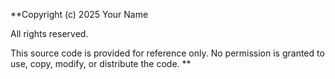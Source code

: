 **Copyright (c) 2025 Your Name

All rights reserved.

This source code is provided for reference only. No permission is granted to use, copy, modify, or distribute the code.
**
